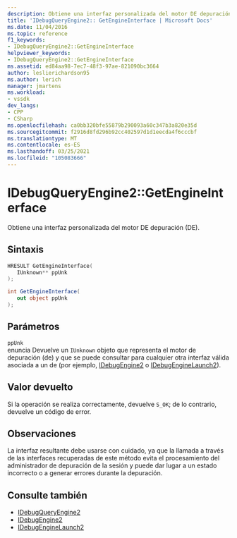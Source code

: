 ```yaml
---
description: Obtiene una interfaz personalizada del motor DE depuración (DE).
title: 'IDebugQueryEngine2:: GetEngineInterface | Microsoft Docs'
ms.date: 11/04/2016
ms.topic: reference
f1_keywords:
- IDebugQueryEngine2::GetEngineInterface
helpviewer_keywords:
- IDebugQueryEngine2::GetEngineInterface
ms.assetid: ed84aa98-7ec7-48f3-97ae-821090bc3664
author: leslierichardson95
ms.author: lerich
manager: jmartens
ms.workload:
- vssdk
dev_langs:
- CPP
- CSharp
ms.openlocfilehash: ca0bb320bfe55879b290093a60c347b3a820e35d
ms.sourcegitcommit: f2916d8fd296b92cc402597d1d1eecda4f6cccbf
ms.translationtype: MT
ms.contentlocale: es-ES
ms.lasthandoff: 03/25/2021
ms.locfileid: "105083666"
---
```

# <a name="idebugqueryengine2getengineinterface"></a>IDebugQueryEngine2::GetEngineInterface
Obtiene una interfaz personalizada del motor DE depuración (DE).

## <a name="syntax"></a>Sintaxis

```cpp
HRESULT GetEngineInterface( 
   IUnknown** ppUnk
);
```

```csharp
int GetEngineInterface( 
   out object ppUnk
);
```

## <a name="parameters"></a>Parámetros
`ppUnk`\
enuncia Devuelve un `IUnknown` objeto que representa el motor de depuración (de) y que se puede consultar para cualquier otra interfaz válida asociada a un de (por ejemplo, [IDebugEngine2](../../../extensibility/debugger/reference/idebugengine2.md) o [IDebugEngineLaunch2](../../../extensibility/debugger/reference/idebugenginelaunch2.md)).

## <a name="return-value"></a>Valor devuelto
 Si la operación se realiza correctamente, devuelve `S_OK`; de lo contrario, devuelve un código de error.

## <a name="remarks"></a>Observaciones
 La interfaz resultante debe usarse con cuidado, ya que la llamada a través de las interfaces recuperadas de este método evita el procesamiento del administrador de depuración de la sesión y puede dar lugar a un estado incorrecto o a generar errores durante la depuración.

## <a name="see-also"></a>Consulte también
- [IDebugQueryEngine2](../../../extensibility/debugger/reference/idebugqueryengine2.md)
- [IDebugEngine2](../../../extensibility/debugger/reference/idebugengine2.md)
- [IDebugEngineLaunch2](../../../extensibility/debugger/reference/idebugenginelaunch2.md)
